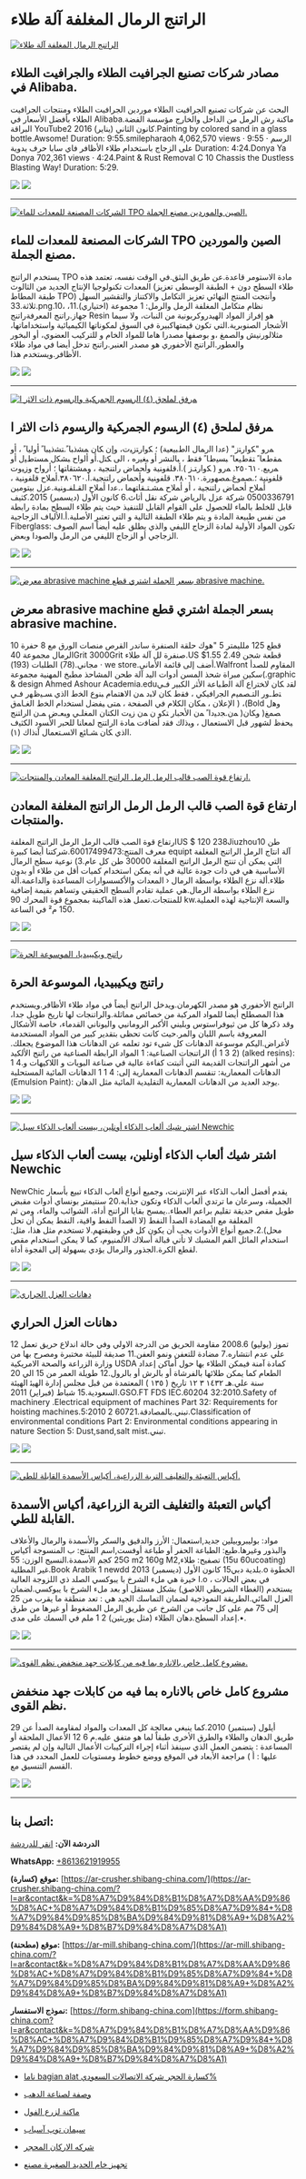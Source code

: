 # الراتنج الرمال المغلفة آلة طلاء

<a href="https://swt.shibang-china.com/?l=ar&img&k=%D8%A7%D9%84%D8%B1%D8%A7%D8%AA%D9%86%D8%AC+%D8%A7%D9%84%D8%B1%D9%85%D8%A7%D9%84+%D8%A7%D9%84%D9%85%D8%BA%D9%84%D9%81%D8%A9+%D8%A2%D9%84%D8%A9+%D8%B7%D9%84%D8%A7%D8%A1" target="_blank">![الراتنج الرمال المغلفة آلة طلاء](http://static.shibang-china.com/all-800x300/567.jpg)</a>

## مصادر شركات تصنيع الجرافيت الطلاء والجرافيت الطلاء في Alibaba.
البحث عن شركات تصنيع الجرافيت الطلاء موردين الجرافيت الطلاء ومنتجات الجرافيت الطلاء بأفضل الأسعار في Alibaba.ماكنة رش الرمل من الداخل والخارج مؤسسة الفضة البراقة YouTube2 كانون الثاني (يناير) 2016.Painting by colored sand in a glass bottle.Awsome! Duration: 9:55.smilepharaoh 4,062,570 views &middot; 9:55 &middot; الرسم على الزجاج باستخدام طلاء الأظافر فاي سابا حرف يدوية Duration: 4:24.Donya Ya Donya 702,361 views &middot; 4:24.Paint &amp; Rust Removal C 10 Chassis the Dustless Blasting Way! Duration: 5:29.


<a href="https://whatsapp.shibangsoft.com/WhatsApp.php" target="_blank" title="WhatsApp">![](http://static.shibang-china.com/icon/whatsapp.png)</a> <a href="https://swt.shibang-china.com/?l=ar&icon&k=%D8%A7%D9%84%D8%B1%D8%A7%D8%AA%D9%86%D8%AC+%D8%A7%D9%84%D8%B1%D9%85%D8%A7%D9%84+%D8%A7%D9%84%D9%85%D8%BA%D9%84%D9%81%D8%A9+%D8%A2%D9%84%D8%A9+%D8%B7%D9%84%D8%A7%D8%A1" target="_blank">![](http://static.shibang-china.com/icon/chat-ar.png)</a>

---

<a href="https://swt.shibang-china.com/?l=ar&img&k=%D8%A7%D9%84%D8%B1%D8%A7%D8%AA%D9%86%D8%AC+%D8%A7%D9%84%D8%B1%D9%85%D8%A7%D9%84+%D8%A7%D9%84%D9%85%D8%BA%D9%84%D9%81%D8%A9+%D8%A2%D9%84%D8%A9+%D8%B7%D9%84%D8%A7%D8%A1" target="_blank">![الشركات المصنعة للمعدات للماء TPO الصين والموردين مصنع الجملة.](http://static.shibang-china.com/all-800x300/492.jpg)</a>

## الشركات المصنعة للمعدات للماء TPO الصين والموردين مصنع الجملة.
يستخدم الراتنج TPO مادة الاستومر قاعدة.عن طريق البثق.في الوقت نفسه، تعتمد هذه المعدات تكنولوجيا الإنتاج الجديد من الثالوث (طلاء السطح دون + الطبقة الوسطى تعزيز طبقة المطاط TPO) وأنتجت المنتج النهائي تعزيز التكامل والاكتناز والتقشير السهل ثلاثة.33.png.10، نظام متكامل المغلفة الرمل والرمل: 1 مجموعة (اختياري).11، جهاز.راتنج المعرفةراتنج Resin هو إفراز المواد الهيدروكربونية من النبات، ولا سيما الأشجار الصنوبرية.التي تكون قيمتهاكبيرة في السوق لمكوناتها الكيميائية واستخداماتها، مثلالورنيش والصمغ ،و بوصفها مصدرا هاما للمواد الخام و للتركيب العضوي، أو البخور والعطور.الراتنج الأحفوري هو مصدر العنبر.راتنج تدخل أيضا في مواد طلاء الأظافر.ويستخدم هذا.


<a href="https://whatsapp.shibangsoft.com/WhatsApp.php" target="_blank" title="WhatsApp">![](http://static.shibang-china.com/icon/whatsapp.png)</a> <a href="https://swt.shibang-china.com/?l=ar&icon&k=%D8%A7%D9%84%D8%B1%D8%A7%D8%AA%D9%86%D8%AC+%D8%A7%D9%84%D8%B1%D9%85%D8%A7%D9%84+%D8%A7%D9%84%D9%85%D8%BA%D9%84%D9%81%D8%A9+%D8%A2%D9%84%D8%A9+%D8%B7%D9%84%D8%A7%D8%A1" target="_blank">![](http://static.shibang-china.com/icon/chat-ar.png)</a>

---

<a href="https://swt.shibang-china.com/?l=ar&img&k=%D8%A7%D9%84%D8%B1%D8%A7%D8%AA%D9%86%D8%AC+%D8%A7%D9%84%D8%B1%D9%85%D8%A7%D9%84+%D8%A7%D9%84%D9%85%D8%BA%D9%84%D9%81%D8%A9+%D8%A2%D9%84%D8%A9+%D8%B7%D9%84%D8%A7%D8%A1" target="_blank">![ﻤﺭﻓﻕ ﻟﻤﻠﺤﻕ (٤) ﺍﻟﺭﺴﻭﻡ ﺍﻟﺠﻤﺭﻜﻴﺔ ﻭﺍﻟﺭﺴﻭﻡ ﺫﺍﺕ ﺍﻻﺜﺭ ﺍ](http://static.shibang-china.com/all-800x300/1328.jpg)</a>

## ﻤﺭﻓﻕ ﻟﻤﻠﺤﻕ (٤) ﺍﻟﺭﺴﻭﻡ ﺍﻟﺠﻤﺭﻜﻴﺔ ﻭﺍﻟﺭﺴﻭﻡ ﺫﺍﺕ ﺍﻻﺜﺭ ﺍ
ﻤﺭﻭ &quot;ﻜﻭﺍﺭﺘﺯ&quot; (ﻋﺩﺍ ﺍﻟﺭﻤﺎل ﺍﻟﻁﺒﻴﻌﻴﺔ) ؛ ﻜﻭﺍﺭﺘﺯﻴﺕ، ﻭﺇﻥ ﻜﺎﻥ ﻤﺸﺫﺒﺎﹰ.ﺘﺸﺫﻴﺒﺎﹰ ﺃﻭﻟﻴﺎﹰ ، ﺃﻭ ﻤﻘﻁﻌﺎﹰ ﺘﻘﻁﻴﻌﺎﹰ ﺒﺴﻴﻁﺎﹰ ﻓﻘﻁ ، ﺒﺎﻟﻨﺸﺭ ﺃﻭ ﺒﻐﻴﺭﻩ ، ﺍﻟﻰ ﻜﺘل.ﺃﻭ ﺃﻟﻭﺍﺡ ﺒﺸﻜل ﻤﺴﺘﻁﻴل ﺃﻭ ﻤﺭﺒﻊ.٢٥٠٦١٠. ﻤﺭﻭ ( ﻜﻭﺍﺭﺘـﺯ ).ﺃ.ﻗﻠﻔﻭﻨﻴﺔ ﻭﺃﺤﻤﺎﺽ ﺭﺍﺘﻨﺠﻴﺔ ، ﻭﻤﺸﺘﻘﺎﺘﻬﺎ ؛ ﺃﺭﻭﺍﺡ ﻭﺯﻴﻭﺕ ﻗﻠﻔﻭﻨﻴﺔ ؛.ﺼﻤﻭﻍ.ﻤﺼﻬﻭﺭﺓ.٣٨٠٦١٠. ﻗﻠﻔﻭﻨﻴﺔ ﻭﺃﺤﻤﺎﺽ ﺭﺍﺘﻨﺠﻴﺔ.ﺃ.٣٨٠٦٢٠.ﺃﻤﻼﺡ ﻗﻠﻔﻭﻨﻴﺔ ، ﺃﻤﻼﺡ ﺃﺤﻤﺎﺽ ﺭﺍﺘﻨﺠﻴﺔ ، ﺃﻭ ﺃﻤﻼﺡ ﻤﺸـﺘـﻘﺎﺘﻬﻤﺎ ،.ﻋﺩﺍ ﺃﻤﻼﺡ ﺍﻟﻘـﻠﻔـﻭﻨﻴﺔ.عزل بيتومين 0500336791 شركة عزل بالرياض شركة نقل أثاث.6 كانون الأول (ديسمبر) 2015.كثيف قابل للخلط بالماء للحصول على القوام القابل للتنفيذ حيث يتم طلاء السطح بمادة رابطة من نفس طبيعة المادة و يتم طلاء الطبقة التالية و التي تعتبر الأصلية.أ.الألياف الزجاجية Fiberglass: تكون المواد الأولية لمادة الزجاج الليفي والذي يطلق عليه أيضاً اسم الصوف الزجاجي أو الزجاج الليفي من الرمل والصودا وبعض.


<a href="https://whatsapp.shibangsoft.com/WhatsApp.php" target="_blank" title="WhatsApp">![](http://static.shibang-china.com/icon/whatsapp.png)</a> <a href="https://swt.shibang-china.com/?l=ar&icon&k=%D8%A7%D9%84%D8%B1%D8%A7%D8%AA%D9%86%D8%AC+%D8%A7%D9%84%D8%B1%D9%85%D8%A7%D9%84+%D8%A7%D9%84%D9%85%D8%BA%D9%84%D9%81%D8%A9+%D8%A2%D9%84%D8%A9+%D8%B7%D9%84%D8%A7%D8%A1" target="_blank">![](http://static.shibang-china.com/icon/chat-ar.png)</a>

---

<a href="https://swt.shibang-china.com/?l=ar&img&k=%D8%A7%D9%84%D8%B1%D8%A7%D8%AA%D9%86%D8%AC+%D8%A7%D9%84%D8%B1%D9%85%D8%A7%D9%84+%D8%A7%D9%84%D9%85%D8%BA%D9%84%D9%81%D8%A9+%D8%A2%D9%84%D8%A9+%D8%B7%D9%84%D8%A7%D8%A1" target="_blank">![معرض abrasive machine بسعر الجملة اشتري قطع abrasive machine.](http://static.shibang-china.com/all-800x300/1482.jpg)</a>

## معرض abrasive machine بسعر الجملة اشتري قطع abrasive machine.
10 قطع 125 ملليمتر 5 &quot;هوك حلقة الصنفرة ساندر القرص منصات الورق مع 8 حفرة الرمال مجموعة 40Grit 3000Grit صنفرة لل آلة طلاء.US $1.55 2.49 قطعة شحن مجاني.(78) الطلبات (193) &middot; we store.أضف إلى قائمة الأماني.Walfront المقاوم للصدأ سكين مبراة شحذ المسن أدوات اليد آلة طحن المشاحذ مطبخ المهنية مجموعة(.graphic &amp; design Ahmed Ashour Academia.eduﻟﻘﺩ ﻜﺎﻥ ﻻﺨﺘﺭﺍﻉ ﺁﻟﺔ ﺍﻟﻁﺒﺎﻋﺔ ﺍﻷﺜﺭ ﺍﻟﻜﺒﻴﺭ ﻓـﻲ ﺘﻁـﻭﺭ ﺍﻟﺘـﺼﻤﻴﻡ ﺍﻟﺠﺭﺍﻓﻴﻜﻲ ، ﻓﻘﻁ ﻜﺎﻥ ﻻﺒﺩ ﻤﻥ ﺍﻻﻫﺘﻤﺎﻡ ﺒﻨﻭﻉ ﺍﻟﺨﻁ ﺍﻟﺫﻱ ﺴـﻴﻅﻬﺭ ﻓـﻲ ﺍﻹﻋﻼﻥ ، ﻤﻜﺎﻥ ﺍﻟﻜﻼﻡ ﻓﻲ ﺍﻟﺼﻔﺤﺔ ، ﻤﺘﻰ ﻴﻔﻀل ﺍﺴﺘﺨﺩﺍﻡ ﺍﻟﺨﻁ ﺍﻟﻐـﺎﻤﻕ ) ،(Bold ﻭﻫل ﻤﻥ.ﺠﺩﻴﺩﺍﹰ ﻤﻥ ﺍﻷﺤﺒﺎﺭ ﺘﻜﻭ ﻥ ﻤﻥ ﺯﻴﺕ ﺍﻟﻜﺘﺎﻥ ﺍﻟﻤﻐﻠـﻲ ﻭﺒﻌـﺽ ﻤـﻥ ﺍﻟﺭﺍﺘﻨﺞ )ﺼﻤﻎ( ﻭﻜﺎﻥ ﻴﺤﻔﻅ ﻟﺸﻬﻭﺭ ﻗﺒل ﺍﻻﺴﺘﻌﻤﺎل ، ﻭﺒﺫﻟﻙ ﻓﻘﺩ ﺃﻀﺎﻓﺕ ﻤﺎﺩﺓ ﺍﻟﺭﺍﺘﻨﺞ ﻟﻤﻌﺎﻨﺎ ﻟﻠﺤﺒﺭ ﺍﻷﺴﻭﺩ ﺍﻟﻜﺜﻴﻑ ﺍﻟﺫﻱ ﻜﺎﻥ ﺸـﺎﺌﻊ ﺍﻻﺴـﺘﻌﻤﺎل ﺁﻨﺫﺍﻙ (١).


<a href="https://whatsapp.shibangsoft.com/WhatsApp.php" target="_blank" title="WhatsApp">![](http://static.shibang-china.com/icon/whatsapp.png)</a> <a href="https://swt.shibang-china.com/?l=ar&icon&k=%D8%A7%D9%84%D8%B1%D8%A7%D8%AA%D9%86%D8%AC+%D8%A7%D9%84%D8%B1%D9%85%D8%A7%D9%84+%D8%A7%D9%84%D9%85%D8%BA%D9%84%D9%81%D8%A9+%D8%A2%D9%84%D8%A9+%D8%B7%D9%84%D8%A7%D8%A1" target="_blank">![](http://static.shibang-china.com/icon/chat-ar.png)</a>

---

<a href="https://swt.shibang-china.com/?l=ar&img&k=%D8%A7%D9%84%D8%B1%D8%A7%D8%AA%D9%86%D8%AC+%D8%A7%D9%84%D8%B1%D9%85%D8%A7%D9%84+%D8%A7%D9%84%D9%85%D8%BA%D9%84%D9%81%D8%A9+%D8%A2%D9%84%D8%A9+%D8%B7%D9%84%D8%A7%D8%A1" target="_blank">![ارتفاع قوة الصب قالب الرمل الرمل الراتنج المغلفة المعادن والمنتجات.](http://static.shibang-china.com/all-800x300/1249.jpg)</a>

## ارتفاع قوة الصب قالب الرمل الرمل الراتنج المغلفة المعادن والمنتجات.
ارتفاع قوة الصب قالب الرمل الرمل الراتنج المغلفةUS $ 120 238Jiuzhou10 طن معرف المنتج:60017499473.شركتنا أيضا كبيرة equipt آلة انتاج الرمل الراتنج المغلفة التي يمكن أن تنتج الرمل الراتنج المغلفة 30000 طن كل عام.3) نوعية سطح الرمال الأساسية هي في ذات جودة عالية في أنه يمكن استخدام كميات أقل من طلاء أو بدون طلاء.ألة نزع الطلاء بواسطة الرمال ‹ المعدات والأكسسوارات المساعدة والداعمة.ألة نزع الطلاء بواسطة الرمال.هي عملية تقادم السطح الحقيقي وتساهم بقيمة إضافية للمنتجات.تعمل هذه الماكينة بمجموع قوة المحرك 90 kw.والسعة الإنتاجية لهذه العملية 150 م² في الساعة.


<a href="https://whatsapp.shibangsoft.com/WhatsApp.php" target="_blank" title="WhatsApp">![](http://static.shibang-china.com/icon/whatsapp.png)</a> <a href="https://swt.shibang-china.com/?l=ar&icon&k=%D8%A7%D9%84%D8%B1%D8%A7%D8%AA%D9%86%D8%AC+%D8%A7%D9%84%D8%B1%D9%85%D8%A7%D9%84+%D8%A7%D9%84%D9%85%D8%BA%D9%84%D9%81%D8%A9+%D8%A2%D9%84%D8%A9+%D8%B7%D9%84%D8%A7%D8%A1" target="_blank">![](http://static.shibang-china.com/icon/chat-ar.png)</a>

---

<a href="https://swt.shibang-china.com/?l=ar&img&k=%D8%A7%D9%84%D8%B1%D8%A7%D8%AA%D9%86%D8%AC+%D8%A7%D9%84%D8%B1%D9%85%D8%A7%D9%84+%D8%A7%D9%84%D9%85%D8%BA%D9%84%D9%81%D8%A9+%D8%A2%D9%84%D8%A9+%D8%B7%D9%84%D8%A7%D8%A1" target="_blank">![راتنج ويكيبيديا، الموسوعة الحرة](http://static.shibang-china.com/all-800x300/435.jpg)</a>

## راتنج ويكيبيديا، الموسوعة الحرة
الراتنج الأحفوري هو مصدر الكهرمان.ويدخل الراتنج أيضاً في مواد طلاء الأظافر.ويستخدم هذا المصطلح أيضا للمواد المركبة من خصائص مماثلة.والراتنجات لها تاريخ طويل جدا، وقد ذكرها كل من ثيوفراستوس وبليني الأكبر الرومانيي واليوناني القدماء، خاصة الأشكال المعروفة باسم اللبان والمر.حيث كانت تحظى بتقدير كبير من المواد المستخدمة لأغراض.اليكم موسوعة الدهانات كل شىء تود تعلمه عن الدهانات هذا الموضوع يجعلك.(2 3 1 أ) الراتنجات الصناعية: 1 المواد الرابطة الصناعية من راتنج الألكيد (alked resins): من أشهر الراتنجات القديمة التي أثبتت كفاءة عالية في صناعة البويات و اللاكيهات و.4 1 الدهانات المعمارية: تنقسم الدهانات المعمارية إلى: 4 1 1 الدهانات المائية المستحلبة (Emulsion Paint): يوجد العديد من الدهانات المعمارية التقليدية المائية مثل الدهان.


<a href="https://whatsapp.shibangsoft.com/WhatsApp.php" target="_blank" title="WhatsApp">![](http://static.shibang-china.com/icon/whatsapp.png)</a> <a href="https://swt.shibang-china.com/?l=ar&icon&k=%D8%A7%D9%84%D8%B1%D8%A7%D8%AA%D9%86%D8%AC+%D8%A7%D9%84%D8%B1%D9%85%D8%A7%D9%84+%D8%A7%D9%84%D9%85%D8%BA%D9%84%D9%81%D8%A9+%D8%A2%D9%84%D8%A9+%D8%B7%D9%84%D8%A7%D8%A1" target="_blank">![](http://static.shibang-china.com/icon/chat-ar.png)</a>

---

<a href="https://swt.shibang-china.com/?l=ar&img&k=%D8%A7%D9%84%D8%B1%D8%A7%D8%AA%D9%86%D8%AC+%D8%A7%D9%84%D8%B1%D9%85%D8%A7%D9%84+%D8%A7%D9%84%D9%85%D8%BA%D9%84%D9%81%D8%A9+%D8%A2%D9%84%D8%A9+%D8%B7%D9%84%D8%A7%D8%A1" target="_blank">![اشتر شيك ألعاب الذكاء أونلين، بيست ألعاب الذكاء سيل Newchic](http://static.shibang-china.com/all-800x300/648.jpg)</a>

## اشتر شيك ألعاب الذكاء أونلين، بيست ألعاب الذكاء سيل Newchic
NewChic يقدم أفضل ألعاب الذكاء عبر الإنترنت، وجميع أنواع ألعاب الذكاء تبيع بأسعار الجميلة، وسرعان ما ترتدي ألعاب الذكاء وتكون جذابة.20 سنتيمتر بونساي أدوات مقبض طويل مقص حديقة تقليم براعم العطاء..يمسح بقايا الراتنج أداة، الشوائب والماء، ومن ثم المغلفة مع المضادة الصدأ النفط (لا الصدأ النفط واقية، النفط يمكن أن تحل محل).2.جميع أنواع الأدوات يجب أن يكون كل في وظيفتهم.لا تستخدم مثل هذا، مثل: استخدام المائل الفم المشبك لا تأتي قبالة أسلاك الألمنيوم، كما لا يمكن استخدام مقص لقطع الكرة.الجذور والرمال يؤدي بسهولة إلى الفجوة أداة.


<a href="https://whatsapp.shibangsoft.com/WhatsApp.php" target="_blank" title="WhatsApp">![](http://static.shibang-china.com/icon/whatsapp.png)</a> <a href="https://swt.shibang-china.com/?l=ar&icon&k=%D8%A7%D9%84%D8%B1%D8%A7%D8%AA%D9%86%D8%AC+%D8%A7%D9%84%D8%B1%D9%85%D8%A7%D9%84+%D8%A7%D9%84%D9%85%D8%BA%D9%84%D9%81%D8%A9+%D8%A2%D9%84%D8%A9+%D8%B7%D9%84%D8%A7%D8%A1" target="_blank">![](http://static.shibang-china.com/icon/chat-ar.png)</a>

---

<a href="https://swt.shibang-china.com/?l=ar&img&k=%D8%A7%D9%84%D8%B1%D8%A7%D8%AA%D9%86%D8%AC+%D8%A7%D9%84%D8%B1%D9%85%D8%A7%D9%84+%D8%A7%D9%84%D9%85%D8%BA%D9%84%D9%81%D8%A9+%D8%A2%D9%84%D8%A9+%D8%B7%D9%84%D8%A7%D8%A1" target="_blank">![دهانات العزل الحراري](http://static.shibang-china.com/all-800x300/1212.jpg)</a>

## دهانات العزل الحراري
12 تموز (يوليو) 2008.6 مقاومة الحريق من الدرجة الاولي وفي حالة اندلاع حريق تعمل علي عدم انتشاره.7 مضادة للتعفن ونمو العفن.11 صديقة للبيئة مختبرة ومصرح بها من وزارة الزراعة والصحة الامريكية USDA كمادة آمنة فيمكن الطلاء بها حول أماكن إعداد الطعام كما يمكن طلائها بالفرشاة أو بالرش أو بالرول.12 طويلة العمر من 15 الي 20 سنة علي.هـ ١٤٣٢ ٣ ١٢ ﺗﺎرﻳﺦ ( ١٣٥ ) اﻟﻤﻌﺘﻤﺪة ﻣﻦ ﻗﺒﻞ ﻣﺠﻠﺲ إدارة اﻟﻬﻴﺌ الهيئة السعودية.15 شباط (فبراير) 2011.GSO.FT FDS IEC.60204 32:2010.Safety of machinery .Electrical equipment of machines Part 32: Requirements for hoisting machines.ﺗﺒﻨﻲ.ﺑﺎﻟﻤﺼﺎدﻗﺔ.60721 2 5:2010.Classification of environmental conditions Part 2: Environmental conditions appearing in nature Section 5: Dust,sand,salt mist.ﺗﺒﻨﻲ.


<a href="https://whatsapp.shibangsoft.com/WhatsApp.php" target="_blank" title="WhatsApp">![](http://static.shibang-china.com/icon/whatsapp.png)</a> <a href="https://swt.shibang-china.com/?l=ar&icon&k=%D8%A7%D9%84%D8%B1%D8%A7%D8%AA%D9%86%D8%AC+%D8%A7%D9%84%D8%B1%D9%85%D8%A7%D9%84+%D8%A7%D9%84%D9%85%D8%BA%D9%84%D9%81%D8%A9+%D8%A2%D9%84%D8%A9+%D8%B7%D9%84%D8%A7%D8%A1" target="_blank">![](http://static.shibang-china.com/icon/chat-ar.png)</a>

---

<a href="https://swt.shibang-china.com/?l=ar&img&k=%D8%A7%D9%84%D8%B1%D8%A7%D8%AA%D9%86%D8%AC+%D8%A7%D9%84%D8%B1%D9%85%D8%A7%D9%84+%D8%A7%D9%84%D9%85%D8%BA%D9%84%D9%81%D8%A9+%D8%A2%D9%84%D8%A9+%D8%B7%D9%84%D8%A7%D8%A1" target="_blank">![أكياس التعبئة والتغليف التربة الزراعية، أكياس الأسمدة القابلة للطي.](http://static.shibang-china.com/all-800x300/862.jpg)</a>

## أكياس التعبئة والتغليف التربة الزراعية، أكياس الأسمدة القابلة للطي.
مواد: بوليبروبيلين جديد,استعمال: الأرز والدقيق والسكر والأسمدة والرمال والأعلاف والبذور وغيرها.طبع: الطباعة الحفر أو طباعة أوفست,اسم المنتج: ب المنسوجة أكياس 25 كجم الأسمدة.النسيج الوزن: 55G m2 160g M2,تصفيح: طلاء (15u 60ucoating) غير المطلية.Book Arabik 1 newdd بلدية دبي15 كانون الأول (ديسمبر) 2013.o اﻟﺨﻄﻮة ا ﺧﻴﺮة ﻫﻲ ﻣﻞء اﻟﺸﺮخ ﺑﺎ ﻳﺒﻮﻛﺴﻲ اﻟﺼﻠﺪ ذي اﻟﻠﺰوﺟﺔ اﻟﻌﺎﻟﻴﺔ.o ﻓﻲ ﺑﻌﺾ اﻟﺤﺎﻻت ، ﻳﺴﺘﺨﺪم (اﻟﻐﻄﺎء اﻟﺸﺮﻳﻄﻲ اﻟﻼﺻﻖ) ﺑﺸﻜﻞ ﻣﺴﺘﻘﻞ أو ﺑﻌﺪ ﻣﻞء اﻟﺸﺮخ ﺑﺎ ﻳﺒﻮﻛﺴﻲ.ﻟﻀﻤﺎن اﻟﻌﺰل اﻟﻤﺎﺋﻲ.اﻟﻄﺮﻳﻘﺔ اﻟﻨﻤﻮذﺟﻴﺔ ﻟﻀﻤﺎن اﻟﺘﻤﺎﺳﻚ اﻟﺠﻴﺪ ﻫﻲ : ﺗﻌﺪ ﻣﻨﻄﻘﺔ ﻣﺎ ﻳﻘﺮب ﻣﻦ 25 إﻟﻰ 75 ﻣﻢ ﻋﻠﻰ ﻛﻞ ﺟﺎﻧﺐ ﻣﻦ اﻟﺸﺮخ ﻋﻦ ﻃﺮﻳﻖ اﻟﺮﻣﻞ اﻟﻤﻀﻐﻮط أو ﻏﻴﺮﻫﺎ ﻣﻦ ﻃﺮق •.إﻋﺪاد اﻟﺴﻄﺢ.دﻫﺎن اﻟﻄﻼء (ﻣﺜﻞ ﻳﻮرﻳﺜﻴﻦ) 2 1 ﻣﻠﻢ ﻓﻲ اﻟﺴﻤﻚ ﻋﻠﻰ ﻣﺪى.


<a href="https://whatsapp.shibangsoft.com/WhatsApp.php" target="_blank" title="WhatsApp">![](http://static.shibang-china.com/icon/whatsapp.png)</a> <a href="https://swt.shibang-china.com/?l=ar&icon&k=%D8%A7%D9%84%D8%B1%D8%A7%D8%AA%D9%86%D8%AC+%D8%A7%D9%84%D8%B1%D9%85%D8%A7%D9%84+%D8%A7%D9%84%D9%85%D8%BA%D9%84%D9%81%D8%A9+%D8%A2%D9%84%D8%A9+%D8%B7%D9%84%D8%A7%D8%A1" target="_blank">![](http://static.shibang-china.com/icon/chat-ar.png)</a>

---

<a href="https://swt.shibang-china.com/?l=ar&img&k=%D8%A7%D9%84%D8%B1%D8%A7%D8%AA%D9%86%D8%AC+%D8%A7%D9%84%D8%B1%D9%85%D8%A7%D9%84+%D8%A7%D9%84%D9%85%D8%BA%D9%84%D9%81%D8%A9+%D8%A2%D9%84%D8%A9+%D8%B7%D9%84%D8%A7%D8%A1" target="_blank">![مشروع كامل خاص بالاناره بما فيه من كابلات جهد منخفض نظم القوى.](http://static.shibang-china.com/all-800x300/573.jpg)</a>

## مشروع كامل خاص بالاناره بما فيه من كابلات جهد منخفض نظم القوى.
29 أيلول (سبتمبر) 2010.كما ينبغي معالجة كل المعدات والمواد لمقاومة الصدأ عن طريق الدهان والطلاء والطرق الأخرى طبقاً لما هو متفق عليه.م 6 12 الأعمال الملحقة أو المساعدة : يتضمن العمل الذي سينفذ أثناء إجراء التركيبات الأعمال التالية وإن لم يقتصر عليها : أ ) مراجعة الأبعاد في الموقع ووضع خطوط ومستويات للعمل المحدد في هذا القسم التنسيق مع.

<a href="https://whatsapp.shibangsoft.com/WhatsApp.php" target="_blank" title="WhatsApp">![](http://static.shibang-china.com/icon/whatsapp.png)</a> <a href="https://swt.shibang-china.com/?l=ar&icon&k=%D8%A7%D9%84%D8%B1%D8%A7%D8%AA%D9%86%D8%AC+%D8%A7%D9%84%D8%B1%D9%85%D8%A7%D9%84+%D8%A7%D9%84%D9%85%D8%BA%D9%84%D9%81%D8%A9+%D8%A2%D9%84%D8%A9+%D8%B7%D9%84%D8%A7%D8%A1" target="_blank">![](http://static.shibang-china.com/icon/chat-ar.png)</a>

---
## اتصل بنا:

**الدردشة الآن:** [انقر للدردشة](https://swt.shibang-china.com?l=ar&contact&k=%D8%A7%D9%84%D8%B1%D8%A7%D8%AA%D9%86%D8%AC+%D8%A7%D9%84%D8%B1%D9%85%D8%A7%D9%84+%D8%A7%D9%84%D9%85%D8%BA%D9%84%D9%81%D8%A9+%D8%A2%D9%84%D8%A9+%D8%B7%D9%84%D8%A7%D8%A1)

**WhatsApp:**  [+8613621919955](https://whatsapp.shibangsoft.com/WhatsApp.php)

**موقع (كسارة):** [https://ar-crusher.shibang-china.com/](https://ar-crusher.shibang-china.com/?l=ar&contact&k=%D8%A7%D9%84%D8%B1%D8%A7%D8%AA%D9%86%D8%AC+%D8%A7%D9%84%D8%B1%D9%85%D8%A7%D9%84+%D8%A7%D9%84%D9%85%D8%BA%D9%84%D9%81%D8%A9+%D8%A2%D9%84%D8%A9+%D8%B7%D9%84%D8%A7%D8%A1)

**موقع (مطحنة):** [https://ar-mill.shibang-china.com/](https://ar-mill.shibang-china.com/?l=ar&contact&k=%D8%A7%D9%84%D8%B1%D8%A7%D8%AA%D9%86%D8%AC+%D8%A7%D9%84%D8%B1%D9%85%D8%A7%D9%84+%D8%A7%D9%84%D9%85%D8%BA%D9%84%D9%81%D8%A9+%D8%A2%D9%84%D8%A9+%D8%B7%D9%84%D8%A7%D8%A1)

**نموذج الاستفسار:** [https://form.shibang-china.com](https://form.shibang-china.com?l=ar&contact&k=%D8%A7%D9%84%D8%B1%D8%A7%D8%AA%D9%86%D8%AC+%D8%A7%D9%84%D8%B1%D9%85%D8%A7%D9%84+%D8%A7%D9%84%D9%85%D8%BA%D9%84%D9%81%D8%A9+%D8%A2%D9%84%D8%A9+%D8%B7%D9%84%D8%A7%D8%A1)

* [ناما bagian alat كسارة الحجر شركة الاتصالات السعودي%](../24/%D9%86%D8%A7%D9%85%D8%A7%20bagian%20alat%20%D9%83%D8%B3%D8%A7%D8%B1%D8%A9%20%D8%A7%D9%84%D8%AD%D8%AC%D8%B1%20%D8%B4%D8%B1%D9%83%D8%A9%20%D8%A7%D9%84%D8%A7%D8%AA%D8%B5%D8%A7%D9%84%D8%A7%D8%AA%20%D8%A7%D9%84%D8%B3%D8%B9%D9%88%D8%AF%D9%8A%25.md)

* [وصفة لصناعة الدهب](../21/%D9%88%D8%B5%D9%81%D8%A9%20%D9%84%D8%B5%D9%86%D8%A7%D8%B9%D8%A9%20%D8%A7%D9%84%D8%AF%D9%87%D8%A8.md)

* [ماكنة لزرع الفول](../22/%D9%85%D8%A7%D9%83%D9%86%D8%A9%20%D9%84%D8%B2%D8%B1%D8%B9%20%D8%A7%D9%84%D9%81%D9%88%D9%84.md)

* [سیمان توپ آسیاب](../22/%D8%B3%DB%8C%D9%85%D8%A7%D9%86%20%D8%AA%D9%88%D9%BE%20%D8%A2%D8%B3%DB%8C%D8%A7%D8%A8.md)

* [شركه الاركان المحجر](../21/%D8%B4%D8%B1%D9%83%D9%87%20%D8%A7%D9%84%D8%A7%D8%B1%D9%83%D8%A7%D9%86%20%D8%A7%D9%84%D9%85%D8%AD%D8%AC%D8%B1.md)

* [تجهيز خام الحديد الصغيرة مصنع](../21/%D8%AA%D8%AC%D9%87%D9%8A%D8%B2%20%D8%AE%D8%A7%D9%85%20%D8%A7%D9%84%D8%AD%D8%AF%D9%8A%D8%AF%20%D8%A7%D9%84%D8%B5%D8%BA%D9%8A%D8%B1%D8%A9%20%D9%85%D8%B5%D9%86%D8%B9.md)